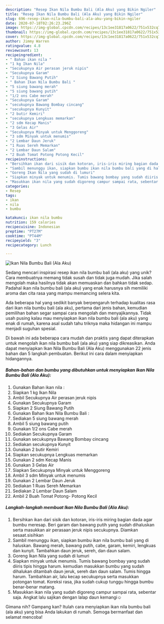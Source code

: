```yaml
---
description: "Resep Ikan Nila Bumbu Bali (Ala Aku) yang Bikin Ngiler"
title: "Resep Ikan Nila Bumbu Bali (Ala Aku) yang Bikin Ngiler"
slug: 696-resep-ikan-nila-bumbu-bali-ala-aku-yang-bikin-ngiler
date: 2020-07-18T02:26:23.296Z
image: https://img-global.cpcdn.com/recipes/13c1ee31817a0622/751x532cq70/ikan-nila-bumbu-bali-ala-aku-foto-resep-utama.jpg
thumbnail: https://img-global.cpcdn.com/recipes/13c1ee31817a0622/751x532cq70/ikan-nila-bumbu-bali-ala-aku-foto-resep-utama.jpg
cover: https://img-global.cpcdn.com/recipes/13c1ee31817a0622/751x532cq70/ikan-nila-bumbu-bali-ala-aku-foto-resep-utama.jpg
author: Jimmy Warren
ratingvalue: 4.8
reviewcount: 13
recipeingredient:
- " Bahan ikan nila "
- "1 kg Ikan Nila"
- "Secukupnya Air perasan jeruk nipis"
- "Secukupnya Garam"
- "2 Siung Bawang Putih"
- " Bahan Ikan Nila Bumbu Bali "
- "5 siung bawang merah"
- "5 siung bawang putih"
- "1/2 ons Cabe merah"
- "Secukupnya Garam"
- "secukupnya Bawang Bombay cincang"
- "secukupnya Kunyit"
- "2 butir Kemiri"
- "secukupnya Lengkuas memarkan"
- "2 sdm Kecap Manis"
- "3 Gelas Air"
- "Secukupnya Minyak untuk Menggoreng"
- "3 sdm Minyak untuk menumis"
- "2 Lembar Daun Jeruk"
- "1 Ruas Sereh Memarkan"
- "2 Lembar Daun Salam"
- "2 Buah Tomat Potong Potong Kecil"
recipeinstructions:
- "Bersihkan ikan dari sisik dan kotoran, iris-iris miring bagian dada agar bumbu meresap. Beri garam dan bawang putih yang sudah dihaluskan serta masukkan air perasaan jeruk nipis secukupnya. Diamkan sesaat.sisihkan"
- "Sambil menunggu ikan, siapkan bumbu ikan nila bumbu bali yang di haluskan. Bawang merah, bawang putih, cabe, garam, kemiri, lengkuas dan kunyit. Tambahkan daun jeruk, sereh, dan daun salam."
- "Goreng Ikan Nila yang sudah di lumuri"
- "Siapkan minyak untuk menumis. Tumis bawang bombay yang sudah diiris tipis hingga harum. kemudian masukkan bumbu yang sudah dihalukan ditambah daun jeruk, sereh dan daun salam. Tumis hingga harum. Tambahkan air, lalu kecap secukupnya serta masukkan potongan tomat. Koreksi rasa, jika sudah cukup tunggu hingga bumbu benar-benar matang."
- "Masukkan ikan nila yang sudah digoreng campur sampai rata, sebentar saja. Angkat lalu sajikan dengan lalap daun kemangi☺"
categories:
- Resep
tags:
- ikan
- nila
- bumbu

katakunci: ikan nila bumbu 
nutrition: 159 calories
recipecuisine: Indonesian
preptime: "PT27M"
cooktime: "PT44M"
recipeyield: "3"
recipecategory: Lunch

---
```



![Ikan Nila Bumbu Bali (Ala Aku)](https://img-global.cpcdn.com/recipes/13c1ee31817a0622/751x532cq70/ikan-nila-bumbu-bali-ala-aku-foto-resep-utama.jpg)

Sedang mencari inspirasi resep ikan nila bumbu bali (ala aku) yang unik? Cara membuatnya memang tidak susah dan tidak juga mudah. Jika salah mengolah maka hasilnya tidak akan memuaskan dan bahkan tidak sedap. Padahal ikan nila bumbu bali (ala aku) yang enak harusnya sih memiliki aroma dan cita rasa yang mampu memancing selera kita.



Ada beberapa hal yang sedikit banyak berpengaruh terhadap kualitas rasa dari ikan nila bumbu bali (ala aku), pertama dari jenis bahan, kemudian pemilihan bahan segar sampai cara mengolah dan menyajikannya. Tidak usah pusing kalau mau menyiapkan ikan nila bumbu bali (ala aku) yang enak di rumah, karena asal sudah tahu triknya maka hidangan ini mampu menjadi suguhan spesial.


Di bawah ini ada beberapa cara mudah dan praktis yang dapat diterapkan untuk mengolah ikan nila bumbu bali (ala aku) yang siap dikreasikan. Anda dapat menyiapkan Ikan Nila Bumbu Bali (Ala Aku) menggunakan 22 jenis bahan dan 5 langkah pembuatan. Berikut ini cara dalam menyiapkan hidangannya.

<!--inarticleads1-->

##### Bahan-bahan dan bumbu yang dibutuhkan untuk menyiapkan Ikan Nila Bumbu Bali (Ala Aku):

1. Gunakan  Bahan ikan nila :
1. Siapkan 1 kg Ikan Nila
1. Ambil Secukupnya Air perasan jeruk nipis
1. Gunakan Secukupnya Garam
1. Siapkan 2 Siung Bawang Putih
1. Gunakan  Bahan Ikan Nila Bumbu Bali :
1. Sediakan 5 siung bawang merah
1. Ambil 5 siung bawang putih
1. Gunakan 1/2 ons Cabe merah
1. Sediakan Secukupnya Garam
1. Gunakan secukupnya Bawang Bombay cincang
1. Sediakan secukupnya Kunyit
1. Gunakan 2 butir Kemiri
1. Siapkan secukupnya Lengkuas memarkan
1. Gunakan 2 sdm Kecap Manis
1. Gunakan 3 Gelas Air
1. Siapkan Secukupnya Minyak untuk Menggoreng
1. Ambil 3 sdm Minyak untuk menumis
1. Gunakan 2 Lembar Daun Jeruk
1. Sediakan 1 Ruas Sereh Memarkan
1. Sediakan 2 Lembar Daun Salam
1. Ambil 2 Buah Tomat Potong- Potong Kecil




<!--inarticleads2-->

##### Langkah-langkah membuat Ikan Nila Bumbu Bali (Ala Aku):

1. Bersihkan ikan dari sisik dan kotoran, iris-iris miring bagian dada agar bumbu meresap. Beri garam dan bawang putih yang sudah dihaluskan serta masukkan air perasaan jeruk nipis secukupnya. Diamkan sesaat.sisihkan
1. Sambil menunggu ikan, siapkan bumbu ikan nila bumbu bali yang di haluskan. Bawang merah, bawang putih, cabe, garam, kemiri, lengkuas dan kunyit. Tambahkan daun jeruk, sereh, dan daun salam.
1. Goreng Ikan Nila yang sudah di lumuri
1. Siapkan minyak untuk menumis. Tumis bawang bombay yang sudah diiris tipis hingga harum. kemudian masukkan bumbu yang sudah dihalukan ditambah daun jeruk, sereh dan daun salam. Tumis hingga harum. Tambahkan air, lalu kecap secukupnya serta masukkan potongan tomat. Koreksi rasa, jika sudah cukup tunggu hingga bumbu benar-benar matang.
1. Masukkan ikan nila yang sudah digoreng campur sampai rata, sebentar saja. Angkat lalu sajikan dengan lalap daun kemangi☺




Gimana nih? Gampang kan? Itulah cara menyiapkan ikan nila bumbu bali (ala aku) yang bisa Anda lakukan di rumah. Semoga bermanfaat dan selamat mencoba!
